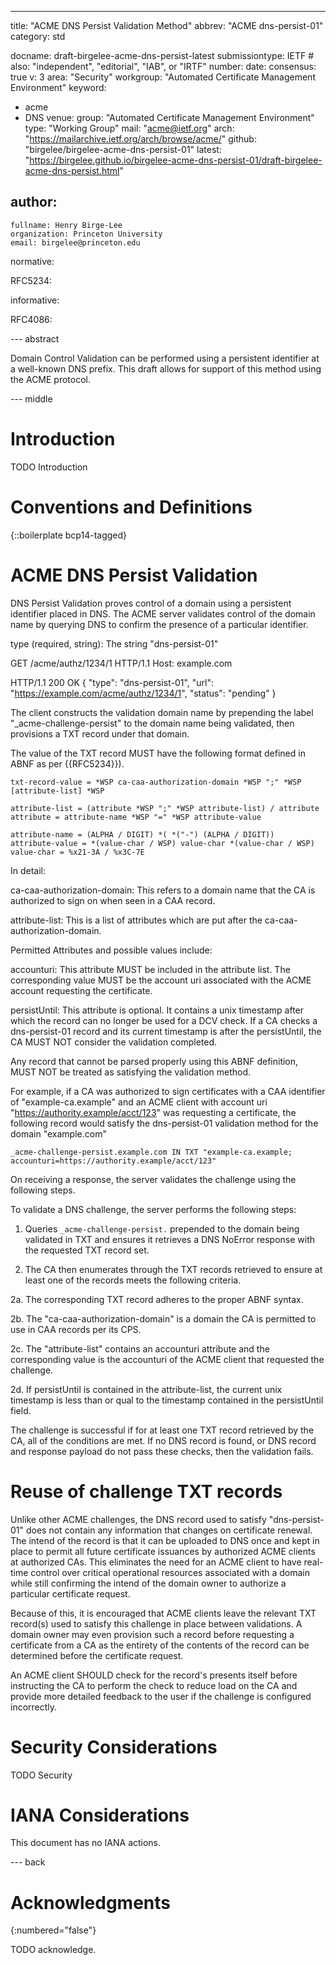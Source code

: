 ---
title: "ACME DNS Persist Validation Method"
abbrev: "ACME dns-persist-01"
category: std

docname: draft-birgelee-acme-dns-persist-latest
submissiontype: IETF  # also: "independent", "editorial", "IAB", or "IRTF"
number:
date:
consensus: true
v: 3
area: "Security"
workgroup: "Automated Certificate Management Environment"
keyword:
 - acme
 - DNS
venue:
  group: "Automated Certificate Management Environment"
  type: "Working Group"
  mail: "acme@ietf.org"
  arch: "https://mailarchive.ietf.org/arch/browse/acme/"
  github: "birgelee/birgelee-acme-dns-persist-01"
  latest: "https://birgelee.github.io/birgelee-acme-dns-persist-01/draft-birgelee-acme-dns-persist.html"

author:
 -
    fullname: Henry Birge-Lee
    organization: Princeton University
    email: birgelee@princeton.edu

normative:

  RFC5234:

informative:

  RFC4086:

--- abstract

Domain Control Validation can be performed using a persistent identifier at a well-known DNS prefix. This draft allows for support of this method using the ACME protocol.


--- middle

# Introduction

TODO Introduction


# Conventions and Definitions

{::boilerplate bcp14-tagged}

# ACME DNS Persist Validation

DNS Persist Validation proves control of a domain using a persistent identifier placed in DNS.
The ACME server validates control of the domain name by querying DNS to confirm the presence of a particular identifier.

type (required, string):  The string "dns-persist-01"


GET /acme/authz/1234/1 HTTP/1.1
Host: example.com


HTTP/1.1 200 OK
   {
     "type": "dns-persist-01",
     "url": "https://example.com/acme/authz/1234/1",
     "status": "pending"
   }


The client constructs the validation domain name by prepending the label "_acme-challenge-persist" to the domain name being validated, then provisions a TXT record under that domain.

The value of the TXT record MUST have the following format defined in ABNF as per {{RFC5234}}).

~~~
txt-record-value = *WSP ca-caa-authorization-domain *WSP ";" *WSP [attribute-list] *WSP

attribute-list = (attribute *WSP ";" *WSP attribute-list) / attribute
attribute = attribute-name *WSP "=" *WSP attribute-value

attribute-name = (ALPHA / DIGIT) *( *("-") (ALPHA / DIGIT))
attribute-value = *(value-char / WSP) value-char *(value-char / WSP)
value-char = %x21-3A / %x3C-7E
~~~


In detail:

ca-caa-authorization-domain: This refers to a domain name that the CA is authorized to sign on when seen in a CAA record.

attribute-list: This is a list of attributes which are put after the ca-caa-authorization-domain.

Permitted Attributes and possible values include:


accounturi: This attribute MUST be included in the attribute list. The corresponding value MUST be the account uri associated with the ACME account requesting the certificate.

persistUntil: This attribute is optional. It contains a unix timestamp after which the record can no longer be used for a DCV check. If a CA checks a dns-persist-01 record and its current timestamp is after the persistUntil, the CA MUST NOT consider the validation completed.


Any record that cannot be parsed properly using this ABNF definition, MUST NOT be treated as satisfying the validation method.

For example, if a CA was authorized to sign certificates with a CAA identifier of "example-ca.example" and an ACME client with account uri "https://authority.example/acct/123" was requesting a certificate, the following record would satisfy the dns-persist-01 validation method for the domain "example.com"

```_acme-challenge-persist.example.com IN TXT "example-ca.example; accounturi=https://authority.example/acct/123"```


On receiving a response, the server validates the challenge using the following steps.

   To validate a DNS challenge, the server performs the following steps:

   1.  Queries `_acme-challenge-persist.` prepended to the domain being validated in TXT and ensures it retrieves a DNS NoError response with the requested TXT record set.

   2. The CA then enumerates through the TXT records retrieved to ensure at least one of the records meets the following criteria.

   2a. The corresponding TXT record adheres to the proper ABNF syntax.

   2b. The "ca-caa-authorization-domain" is a domain the CA is permitted to use in CAA records per its CPS.

   2c.  The "attribute-list" contains an accounturi attribute and the corresponding value is the accounturi of the ACME client that requested the challenge.

   2d.  If persistUntil is contained in the attribute-list, the current unix timestamp is less than or qual to the timestamp contained in the persistUntil field.

The challenge is successful if for at least one TXT record retrieved by the CA, all of the conditions are met. If no DNS record is found, or DNS record and response payload do not pass these checks, then the validation fails.


# Reuse of challenge TXT records

Unlike other ACME challenges, the DNS record used to satisfy "dns-persist-01" does not contain any information that changes on certificate renewal. The intend of the record is that it can be uploaded to DNS once and kept in place to permit all future certificate issuances by authorized ACME clients at authorized CAs. This eliminates the need for an ACME client to have real-time control over critical operational resources associated with a domain while still confirming the intend of the domain owner to authorize a particular certificate request.

Because of this, it is encouraged that ACME clients leave the relevant TXT record(s) used to satisfy this challenge in place between validations. A domain owner may even provision such a record before requesting a certificate from a CA as the entirety of the contents of the record can be determined before the certificate request.

An ACME client SHOULD check for the record's presents itself before instructing the CA to perform the check to reduce load on the CA and provide more detailed feedback to the user if the challenge is configured incorrectly.

# Security Considerations

TODO Security


# IANA Considerations

This document has no IANA actions.


--- back

# Acknowledgments
{:numbered="false"}

TODO acknowledge.
